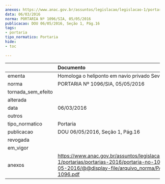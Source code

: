 ```yaml
---
anexos: https://www.anac.gov.br/assuntos/legislacao/legislacao-1/portarias/portarias-2016/portaria-no-1096-sia-05-05-2016/@@display-file/arquivo_norma/PA2016-1096.pdf
data: 06/03/2016
norma: PORTARIA Nº 1096/SIA, 05/05/2016
publicacao: DOU 06/05/2016, Seção 1, Pág.16
tags:
- portaria
tipo_normatico: Portaria
hide: 
- toc 
 
---
```


|                    | Documento                                                                                                                                                      |
|:-------------------|:---------------------------------------------------------------------------------------------------------------------------------------------------------------|
| ementa             | Homologa o heliponto em navio privado Seven Rio (ES).                                                                                                          |
| norma              | PORTARIA Nº 1096/SIA, 05/05/2016                                                                                                                               |
| tornada_sem_efeito |                                                                                                                                                                |
| alterada           |                                                                                                                                                                |
| data               | 06/03/2016                                                                                                                                                     |
| outros             |                                                                                                                                                                |
| tipo_normatico     | Portaria                                                                                                                                                       |
| publicacao         | DOU 06/05/2016, Seção 1, Pág.16                                                                                                                                |
| revogada           |                                                                                                                                                                |
| em_vigor           |                                                                                                                                                                |
| anexos             | https://www.anac.gov.br/assuntos/legislacao/legislacao-1/portarias/portarias-2016/portaria-no-1096-sia-05-05-2016/@@display-file/arquivo_norma/PA2016-1096.pdf |